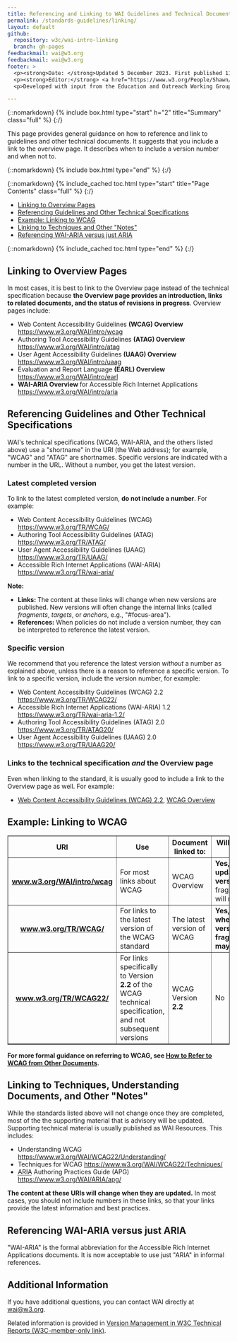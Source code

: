 ```yaml
---
title: Referencing and Linking to WAI Guidelines and Technical Documents
permalink: /standards-guidelines/linking/
layout: default
github:
  repository: w3c/wai-intro-linking
  branch: gh-pages
feedbackmail: wai@w3.org
feedbackmail: wai@w3.org
footer: >
  <p><strong>Date: </strong>Updated 5 December 2023. First published 11 March 2009.</p>
  <p><strong>Editor:</strong> <a href="https://www.w3.org/People/Shawn/">Shawn Lawton Henry</a>.</p>
  <p>Developed with input from the Education and Outreach Working Group (<a href="https://www.w3.org/WAI/EO/">EOWG</a>).</p>

---
```


{::nomarkdown}
{% include box.html type="start" h="2" title="Summary" class="full" %}
{:/}

<p>This page provides general guidance on how to reference and link to guidelines and other technical documents. It suggests that you include a link to the overview page. It describes when to include a version number and when not to.</p>

{::nomarkdown}
{% include box.html type="end" %}
{:/}


{::nomarkdown}
{% include_cached toc.html type="start" title="Page Contents" class="full" %}
{:/}

  <ul>
    <li><a href="#overview">Linking to Overview Pages</a></li>
    <li><a href="#trs">Referencing Guidelines and Other Technical Specifications</a></li>
    <li><a href="#wcag">Example: Linking to WCAG</a></li>
    <li><a href="#notes">Linking to Techniques and Other "Notes"</a></li>
    <li><a href="#waiaria">Referencing WAI-ARIA versus just ARIA</a></li>
  </ul>

{::nomarkdown}
{% include_cached toc.html type="end" %}
{:/}

<h2><a name="overview" id="overview"></a>Linking to Overview Pages</h2>
<p>In most cases, it is best to link to  the Overview page instead of the technical specification because <strong>the Overview page provides an introduction, links to related documents, and the status of revisions in progress</strong>. Overview pages include:</p>
<ul>
  <li>Web Content Accessibility Guidelines <strong>(WCAG) Overview</strong> <a href="{{ "/standards-guidelines/wcag/" | relative_url }}">https://www.w3.org/WAI/intro/wcag</a></li>
  <li>Authoring Tool Accessibility Guidelines <strong>(ATAG) Overview</strong> <a href="{{ "/standards-guidelines/atag/" | relative_url }}">https://www.w3.org/WAI/intro/atag</a></li>
  <li>User Agent Accessibility Guidelines <strong>(UAAG) Overview</strong> <a href="{{ "/standards-guidelines/uaag/" | relative_url }}">https://www.w3.org/WAI/intro/uaag</a></li>
  <li>Evaluation and Report Language <strong>(EARL) Overview</strong> <a href="https://www.w3.org/WAI/intro/earl">https://www.w3.org/WAI/intro/earl</a></li>
  <li><strong>WAI-ARIA Overview </strong>for Accessible Rich Internet Applications <a href="https://www.w3.org/WAI/intro/aria">https://www.w3.org/WAI/intro/aria</a></li>
</ul>
<h2><a name="trs" id="trs"></a>Referencing Guidelines and Other Technical Specifications</h2>
<p>WAI's technical specifications (WCAG, WAI-ARIA, and the others listed above)  use a "shortname" in the URI (the Web address); for example, "WCAG" and "ATAG" are  shortnames. Specific versions are indicated with a number in the URL. Without a number, you get the latest version.</p>
<h3>Latest completed version</h3>
<p>To link to the latest completed version, <strong>do not include a number</strong>. For example:</p>
<ul>
  <li>Web Content Accessibility Guidelines (WCAG) <a href="https://www.w3.org/TR/WCAG/">https://www.w3.org/TR/WCAG/</a></li>
  <li>Authoring Tool Accessibility Guidelines (ATAG) <a href="https://www.w3.org/TR/ATAG/">https://www.w3.org/TR/ATAG/</a></li>
  <li>User Agent Accessibility Guidelines (UAAG) <a href="https://www.w3.org/TR/UAAG/">https://www.w3.org/TR/UAAG/</a></li>
  <li>Accessible Rich Internet Applications (WAI-ARIA) <a href="https://www.w3.org/TR/wai-aria/">https://www.w3.org/TR/wai-aria/</a></li>
</ul>
<p><strong>Note:</strong></p>
<ul>
  <li><strong>Links: </strong>The content at these links will change when new versions are published. New versions will  often  change the internal links (called <dfn>fragments</dfn>, <dfn>targets</dfn>, or <dfn>anchors</dfn>, e.g., "#focus-area").</li>
  <li><strong>References:</strong> When policies do not include a version number, they can be interpreted to reference the latest version.</li>
</ul>
<h3>Specific  version</h3>
<p>We recommend that you reference the latest version <em>without</em> a number as explained above, unless there is a  reason to reference a specific version. To link to a specific version, include the version number, for example:</p>
<ul>
  <li>Web Content Accessibility Guidelines (WCAG) 2.2 <a href="https://www.w3.org/TR/WCAG22/">https://www.w3.org/TR/WCAG22/</a></li>
  <li> Accessible Rich Internet Applications (WAI-ARIA) 1.2 <a href="https://www.w3.org/TR/wai-aria-1.2/">https://www.w3.org/TR/wai-aria-1.2/</a> </li>
  <li>Authoring Tool Accessibility Guidelines (ATAG) 2.0 <a href="https://www.w3.org/TR/ATAG20/">https://www.w3.org/TR/ATAG20/</a></li>
  <li>User Agent Accessibility Guidelines (UAAG) 2.0 <a href="https://www.w3.org/TR/UAAG20/">https://www.w3.org/TR/UAAG20/</a></li>
</ul>
<h3>Links to the technical specification <em>and</em> the Overview page</h3>
<p>Even when linking to the standard, it is usually good to include a link to the Overview page as well. For example:</p>
<ul>
  <li><a href="https://www.w3.org/TR/WCAG22">Web Content Accessibility Guidelines (WCAG) 2.2</a>, <a href="{{ "/standards-guidelines/wcag/" | relative_url }}">WCAG Overview</a></li>
</ul>
<div class="fullwidth">
  <h2><a name="wcag" id="wcag"></a>Example: Linking to WCAG</h2>
  <table border="1" cellpadding="10">
    <tbody>
      <tr>
        <th scope="col">URI</th>
        <th scope="col">Use</th>
        <th scope="col">Document   linked to:</th>
        <th scope="col">Will the content at this   URI change?</th>
      </tr>
      <tr>
        <th scope="row"><a href="{{ "/standards-guidelines/wcag/" | relative_url }}">www.w3.org/<strong>WAI/intro/wcag</strong></a></th>
        <td>For most links about WCAG</td>
        <td>WCAG Overview</td>
        <td><strong>Yes, content will be updated with new versions,</strong> but the fragments/targets/anchors will mostly remain stable</td>
      </tr>
      <tr>
        <th scope="row"><a href="https://www.w3.org/TR/WCAG/">www.w3.org/TR/<strong>WCAG</strong>/</a></th>
        <td>For links to the latest version of the WCAG standard</td>
        <td>The latest version of WCAG</td>
        <td><strong>Yes, content will change when there are new versions, and fragments/targets/anchors may also change</strong></td>
      </tr>
      <tr>
        <th scope="row"><a href="https://www.w3.org/TR/WCAG22/">www.w3.org/TR/<strong>WCAG22</strong>/</a></th>
        <td>For links specifically to Version <strong>2.2</strong> of the WCAG technical
          specification, and not subsequent versions</td>
        <td>WCAG Version <strong>2.2</strong></td>
        <td>No</td>
      </tr>
    </tbody>
  </table>
</div>
<!-- end main -->
<p><strong>For more formal guidance on referring to WCAG, see <a href="[https://www.w3.org/TR/UNDERSTANDING-WCAG20/appendixA.html](https://www.w3.org/WAI/WCAG22/Understanding/refer-to-wcag)">How to Refer to WCAG from Other Documents</a>.</strong></p>
<h2><a name="notes" id="notes"></a>Linking to Techniques, Understanding Documents, and Other "Notes"</h2>
<p>While the standards listed above will not change once they are completed, most of the the supporting  material that is advisory will be updated. Supporting technical material is usually published as WAI Resources. This includes:</p>
<ul>
  <li>Understanding WCAG <a href="https://www.w3.org/WAI/WCAG22/Understanding/">https://www.w3.org/WAI/WCAG22/Understanding/</a></li>
  <li>Techniques for WCAG <a href="https://www.w3.org/WAI/WCAG22/Techniques/">https://www.w3.org/WAI/WCAG22/Techniques/</a></li>
  <li><abbr title="Accessible Rich Internet Applications">ARIA</abbr> Authoring Practices Guide (APG) <a href="https://www.w3.org/WAI/ARIA/apg/">https://www.w3.org/WAI/ARIA/apg/</a></li>
</ul>
<p><strong>The content at these URIs will change when they are updated.</strong> In most cases, you should not include numbers in these links, so that your links provide the latest information and best practices.</p>

<!-- 
<h3>Stable "dated URIs"</h3>
<p>In rare cases when you want to link to specific information in a Technique or other Note, <strong>and not the latest information</strong>, use the &quot;dated URI&quot; that is listed at the top of the main web page under "This version:". For example:</p>
<blockquote>The <code>&lt;a href="https://www.w3.org/TR/2008/NOTE-WCAG20-TECHS-20081211/"&gt;</code>Techniques for WCAG 2.0 published 11 December 2008<code>&lt;/a&gt;</code> states that "The WCAG WG encourages submission of such techniques so they can be considered for inclusion in this document...".</blockquote>
-->

<h2><a name="waiaria" id="waiaria"></a>Referencing WAI-ARIA versus just ARIA</h2>
<p>"WAI-ARIA" is the formal abbreviation for the Accessible Rich Internet Applications documents. It is now acceptable to use just &quot;ARIA&quot; in informal references<strong>.</strong></p>
<h2>Additional Information</h2>
<p>If you have additional questions, you can contact WAI directly at <a href="mailto:wai@w3.org">wai@w3.org</a>.</p>
<p>Related information is provided in <a href="https://www.w3.org/2005/05/tr-versions">Version Management in W3C Technical Reports (W3C-member-only link)</a>.</p>
